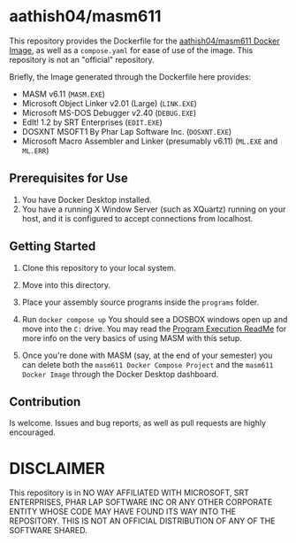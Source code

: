 # aathish04/masm611

This repository provides the Dockerfile for the [aathish04/masm611 Docker Image](https://hub.docker.com/repository/docker/aathish04/masm611/general), as well as a `compose.yaml` for ease of use of the image.
This repository is not an "official" repository.

Briefly, the Image generated through the Dockerfile here provides:
- MASM v6.11 (`MASM.EXE`)
- Microsoft Object Linker v2.01 (Large) (`LINK.EXE`)
- Microsoft MS-DOS Debugger v2.40 (`DEBUG.EXE`)
- EdIt! 1.2 by SRT Enterprises (`EDIT.EXE`) 
- DOSXNT MSOFT1 By Phar Lap Software Inc. (`DOSXNT.EXE`)
- Microsoft Macro Assembler and Linker (presumably v6.11) (`ML.EXE` and `ML.ERR`)

## Prerequisites for Use
1) You have Docker Desktop installed.
2) You have a running X Window Server (such as XQuartz) running on your host, and it is configured to accept connections from localhost.

## Getting Started
1) Clone this repository to your local system.
2) Move into this directory.
3) Place your assembly source programs inside the `programs` folder.
4) Run `docker compose up`
    You should see a DOSBOX windows open up and move into the `C:` drive. You may read the [Program Execution ReadMe](programs/README.md) for more info on the very basics of using MASM with this setup.

5) Once you're done with MASM (say, at the end of your semester) you can delete both the `masm611 Docker Compose Project` and the `masm611 Docker Image` through the Docker Desktop dashboard.

## Contribution

Is welcome. Issues and bug reports, as well as pull requests are highly encouraged.

# DISCLAIMER

This repository is in NO WAY AFFILIATED WITH MICROSOFT, SRT ENTERPRISES, PHAR LAP SOFTWARE INC OR ANY OTHER CORPORATE ENTITY WHOSE CODE MAY HAVE FOUND ITS WAY INTO THE REPOSITORY. THIS IS NOT AN OFFICIAL DISTRIBUTION OF ANY OF THE SOFTWARE SHARED.
